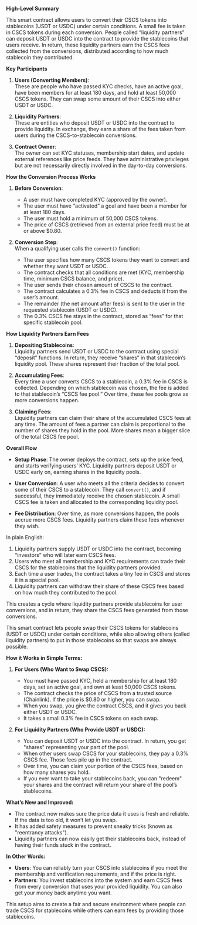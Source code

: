 **High-Level Summary**

This smart contract allows users to convert their CSCS tokens into stablecoins (USDT or USDC) under certain conditions. A small fee is taken in CSCS tokens during each conversion. People called “liquidity partners” can deposit USDT or USDC into the contract to provide the stablecoins that users receive. In return, these liquidity partners earn the CSCS fees collected from the conversions, distributed according to how much stablecoin they contributed.

**Key Participants**

1. **Users (Converting Members)**:  
   These are people who have passed KYC checks, have an active goal, have been members for at least 180 days, and hold at least 50,000 CSCS tokens. They can swap some amount of their CSCS into either USDT or USDC.

2. **Liquidity Partners**:  
   These are entities who deposit USDT or USDC into the contract to provide liquidity. In exchange, they earn a share of the fees taken from users during the CSCS-to-stablecoin conversions.

3. **Contract Owner**:  
   The owner can set KYC statuses, membership start dates, and update external references like price feeds. They have administrative privileges but are not necessarily directly involved in the day-to-day conversions.

**How the Conversion Process Works**

1. **Before Conversion**:  
   - A user must have completed KYC (approved by the owner).
   - The user must have “activated” a goal and have been a member for at least 180 days.
   - The user must hold a minimum of 50,000 CSCS tokens.
   - The price of CSCS (retrieved from an external price feed) must be at or above $0.80.

2. **Conversion Step**:  
   When a qualifying user calls the `convert()` function:
   - The user specifies how many CSCS tokens they want to convert and whether they want USDT or USDC.
   - The contract checks that all conditions are met (KYC, membership time, minimum CSCS balance, and price).
   - The user sends their chosen amount of CSCS to the contract.
   - The contract calculates a 0.3% fee in CSCS and deducts it from the user’s amount.
   - The remainder (the net amount after fees) is sent to the user in the requested stablecoin (USDT or USDC).
   - The 0.3% CSCS fee stays in the contract, stored as “fees” for that specific stablecoin pool.

**How Liquidity Partners Earn Fees**

1. **Depositing Stablecoins**:  
   Liquidity partners send USDT or USDC to the contract using special “deposit” functions. In return, they receive “shares” in that stablecoin’s liquidity pool. These shares represent their fraction of the total pool.

2. **Accumulating Fees**:  
   Every time a user converts CSCS to a stablecoin, a 0.3% fee in CSCS is collected. Depending on which stablecoin was chosen, the fee is added to that stablecoin’s “CSCS fee pool.” Over time, these fee pools grow as more conversions happen.

3. **Claiming Fees**:  
   Liquidity partners can claim their share of the accumulated CSCS fees at any time. The amount of fees a partner can claim is proportional to the number of shares they hold in the pool. More shares mean a bigger slice of the total CSCS fee pool.

**Overall Flow**

- **Setup Phase**: The owner deploys the contract, sets up the price feed, and starts verifying users’ KYC. Liquidity partners deposit USDT or USDC early on, earning shares in the liquidity pools.
  
- **User Conversion**: A user who meets all the criteria decides to convert some of their CSCS to a stablecoin. They call `convert()`, and if successful, they immediately receive the chosen stablecoin. A small CSCS fee is taken and allocated to the corresponding liquidity pool.

- **Fee Distribution**: Over time, as more conversions happen, the pools accrue more CSCS fees. Liquidity partners claim these fees whenever they wish.

In plain English:  
1. Liquidity partners supply USDT or USDC into the contract, becoming “investors” who will later earn CSCS fees.
2. Users who meet all membership and KYC requirements can trade their CSCS for the stablecoins that the liquidity partners provided.
3. Each time a user trades, the contract takes a tiny fee in CSCS and stores it in a special pool.
4. Liquidity partners can withdraw their share of these CSCS fees based on how much they contributed to the pool.

This creates a cycle where liquidity partners provide stablecoins for user conversions, and in return, they share the CSCS fees generated from those conversions.

This smart contract lets people swap their CSCS tokens for stablecoins (USDT or USDC) under certain conditions, while also allowing others (called liquidity partners) to put in those stablecoins so that swaps are always possible.

**How it Works in Simple Terms:**

1. **For Users (Who Want to Swap CSCS):**  
   - You must have passed KYC, held a membership for at least 180 days, set an active goal, and own at least 50,000 CSCS tokens.
   - The contract checks the price of CSCS from a trusted source (Chainlink). If the price is $0.80 or higher, you can swap.
   - When you swap, you give the contract CSCS, and it gives you back either USDT or USDC.
   - It takes a small 0.3% fee in CSCS tokens on each swap.

2. **For Liquidity Partners (Who Provide USDT or USDC):**  
   - You can deposit USDT or USDC into the contract. In return, you get "shares" representing your part of the pool.
   - When other users swap CSCS for your stablecoins, they pay a 0.3% CSCS fee. Those fees pile up in the contract.
   - Over time, you can claim your portion of the CSCS fees, based on how many shares you hold.
   - If you ever want to take your stablecoins back, you can "redeem" your shares and the contract will return your share of the pool’s stablecoins.

**What’s New and Improved:**

- The contract now makes sure the price data it uses is fresh and reliable. If the data is too old, it won’t let you swap.
- It has added safety measures to prevent sneaky tricks (known as "reentrancy attacks").
- Liquidity partners can now easily get their stablecoins back, instead of having their funds stuck in the contract.

**In Other Words:**

- **Users**: You can reliably turn your CSCS into stablecoins if you meet the membership and verification requirements, and if the price is right.
- **Partners**: You invest stablecoins into the system and earn CSCS fees from every conversion that uses your provided liquidity. You can also get your money back anytime you want.

This setup aims to create a fair and secure environment where people can trade CSCS for stablecoins while others can earn fees by providing those stablecoins.
